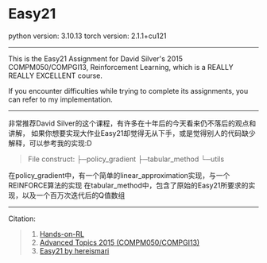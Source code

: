 # Easy21
python version: 3.10.13
torch version: 2.1.1+cu121

---

This is the Easy21 Assignment for David Silver's 2015 COMPM050/COMPGI13, Reinforcement Learning, which is a REALLY REALLY EXCELLENT course. 

If you encounter difficulties while trying to complete its assignments, you can refer to my implementation.

---

非常推荐David Silver的这个课程，有许多在十年后的今天看来仍不落后的观点和讲解，
如果你想要实现大作业Easy21却觉得无从下手，或是觉得别人的代码缺少解释，可以参考我的实现:D

> File construct:
> ├─policy_gradient
> ├─tabular_method
> └─utils

在policy_gradient中，有一个简单的linear_approximation实现，与一个REINFORCE算法的实现
在tabular_method中，包含了原始的Easy21所要求的实现，以及一个百万次迭代后的Q值数组

---

Citation:
> 1. [Hands-on-RL](https://github.com/boyu-ai/Hands-on-RL)
> 2. [Advanced Topics  2015 (COMPM050/COMPGI13)](https://davidstarsilver.wordpress.com/teaching/)
> 3. [Easy21 by hereismari](https://github.com/hereismari/easy21)
